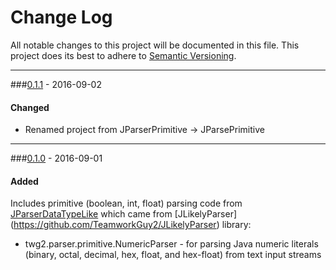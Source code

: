 # Change Log
All notable changes to this project will be documented in this file.
This project does its best to adhere to [Semantic Versioning](http://semver.org/).


--------
###[0.1.1](N/A) - 2016-09-02
#### Changed
* Renamed project from JParserPrimitive -> JParsePrimitive


--------
###[0.1.0](https://github.com/TeamworkGuy2/JParsePrimitive/commit/c551ac5c5ecef328f228ac945b53b831fd55b47f) - 2016-09-01
#### Added
Includes primitive (boolean, int, float) parsing code from [JParserDataTypeLike](https://github.com/TeamworkGuy2/JParserDataTypeLike) which came from [JLikelyParser] (https://github.com/TeamworkGuy2/JLikelyParser) library:
* twg2.parser.primitive.NumericParser - for parsing Java numeric literals (binary, octal, decimal, hex, float, and hex-float) from text input streams
